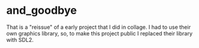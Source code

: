 # and_goodbye
That is a "reissue" of a early project that I did in collage. I had to use their own graphics library, so, to make this project public I replaced their library with SDL2.
